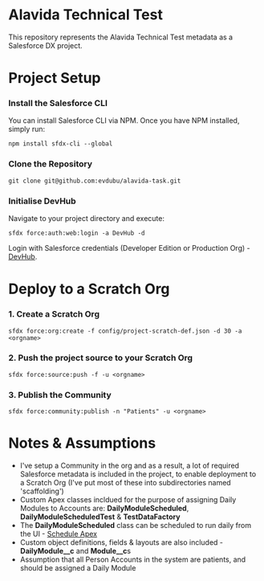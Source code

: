 # Alavida Technical Test
This repository represents the Alavida Technical Test metadata as a Salesforce DX project.

# Project Setup

### Install the Salesforce CLI

You can install Salesforce CLI via NPM. Once you have NPM installed, simply run:

    npm install sfdx-cli --global

### Clone the Repository

    git clone git@github.com:evdubu/alavida-task.git

### Initialise DevHub

Navigate to your project directory and execute:

    sfdx force:auth:web:login -a DevHub -d

Login with Salesforce credentials (Developer Edition or Production Org) - [DevHub](https://developer.salesforce.com/docs/atlas.en-us.sfdx_setup.meta/sfdx_setup/sfdx_setup_enable_devhub.htm).

# Deploy to a Scratch Org

### 1. Create a Scratch Org

    sfdx force:org:create -f config/project-scratch-def.json -d 30 -a <orgname>

### 2. Push the project source to your Scratch Org

    sfdx force:source:push -f -u <orgname>

### 3. Publish the Community

    sfdx force:community:publish -n "Patients" -u <orgname>

# Notes & Assumptions
-  I've setup a Community in the org and as a result, a lot of required Salesforce metadata is included in the project, to enable deployment to a Scratch Org (I've put most of these into subdirectories named 'scaffolding')
- Custom Apex classes incldued for the purpose of assigning Daily Modules to Accounts are: **DailyModuleScheduled**, **DailyModuleScheduledTest** & **TestDataFactory**
- The **DailyModuleScheduled** class can be scheduled to run daily from the UI - [Schedule Apex](https://help.salesforce.com/articleView?id=code_schedule_batch_apex.htm&type=5)
- Custom object definitions, fields & layouts are also included - **DailyModule__c** and **Module__c**s
- Assumption that all Person Accounts in the system are patients, and should be assigned a Daily Module